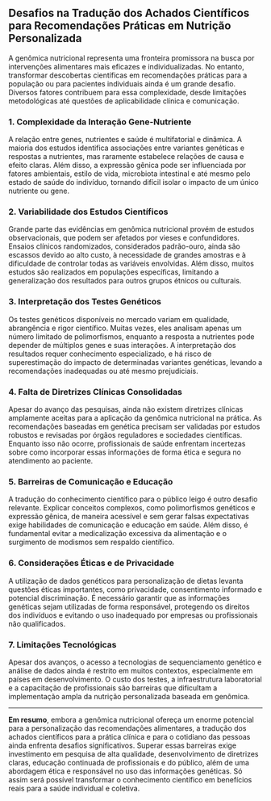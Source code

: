 
## Desafios na Tradução dos Achados Científicos para Recomendações Práticas em Nutrição Personalizada

A genômica nutricional representa uma fronteira promissora na busca por intervenções alimentares mais eficazes e individualizadas. No entanto, transformar descobertas científicas em recomendações práticas para a população ou para pacientes individuais ainda é um grande desafio. Diversos fatores contribuem para essa complexidade, desde limitações metodológicas até questões de aplicabilidade clínica e comunicação.

### 1. Complexidade da Interação Gene-Nutriente

A relação entre genes, nutrientes e saúde é multifatorial e dinâmica. A maioria dos estudos identifica associações entre variantes genéticas e respostas a nutrientes, mas raramente estabelece relações de causa e efeito claras. Além disso, a expressão gênica pode ser influenciada por fatores ambientais, estilo de vida, microbiota intestinal e até mesmo pelo estado de saúde do indivíduo, tornando difícil isolar o impacto de um único nutriente ou gene.

### 2. Variabilidade dos Estudos Científicos

Grande parte das evidências em genômica nutricional provém de estudos observacionais, que podem ser afetados por vieses e confundidores. Ensaios clínicos randomizados, considerados padrão-ouro, ainda são escassos devido ao alto custo, à necessidade de grandes amostras e à dificuldade de controlar todas as variáveis envolvidas. Além disso, muitos estudos são realizados em populações específicas, limitando a generalização dos resultados para outros grupos étnicos ou culturais.

### 3. Interpretação dos Testes Genéticos

Os testes genéticos disponíveis no mercado variam em qualidade, abrangência e rigor científico. Muitas vezes, eles analisam apenas um número limitado de polimorfismos, enquanto a resposta a nutrientes pode depender de múltiplos genes e suas interações. A interpretação dos resultados requer conhecimento especializado, e há risco de superestimação do impacto de determinadas variantes genéticas, levando a recomendações inadequadas ou até mesmo prejudiciais.

### 4. Falta de Diretrizes Clínicas Consolidadas

Apesar do avanço das pesquisas, ainda não existem diretrizes clínicas amplamente aceitas para a aplicação da genômica nutricional na prática. As recomendações baseadas em genética precisam ser validadas por estudos robustos e revisadas por órgãos reguladores e sociedades científicas. Enquanto isso não ocorre, profissionais de saúde enfrentam incertezas sobre como incorporar essas informações de forma ética e segura no atendimento ao paciente.

### 5. Barreiras de Comunicação e Educação

A tradução do conhecimento científico para o público leigo é outro desafio relevante. Explicar conceitos complexos, como polimorfismos genéticos e expressão gênica, de maneira acessível e sem gerar falsas expectativas exige habilidades de comunicação e educação em saúde. Além disso, é fundamental evitar a medicalização excessiva da alimentação e o surgimento de modismos sem respaldo científico.

### 6. Considerações Éticas e de Privacidade

A utilização de dados genéticos para personalização de dietas levanta questões éticas importantes, como privacidade, consentimento informado e potencial discriminação. É necessário garantir que as informações genéticas sejam utilizadas de forma responsável, protegendo os direitos dos indivíduos e evitando o uso inadequado por empresas ou profissionais não qualificados.

### 7. Limitações Tecnológicas

Apesar dos avanços, o acesso a tecnologias de sequenciamento genético e análise de dados ainda é restrito em muitos contextos, especialmente em países em desenvolvimento. O custo dos testes, a infraestrutura laboratorial e a capacitação de profissionais são barreiras que dificultam a implementação ampla da nutrição personalizada baseada em genômica.

---

**Em resumo**, embora a genômica nutricional ofereça um enorme potencial para a personalização das recomendações alimentares, a tradução dos achados científicos para a prática clínica e para o cotidiano das pessoas ainda enfrenta desafios significativos. Superar essas barreiras exige investimento em pesquisa de alta qualidade, desenvolvimento de diretrizes claras, educação continuada de profissionais e do público, além de uma abordagem ética e responsável no uso das informações genéticas. Só assim será possível transformar o conhecimento científico em benefícios reais para a saúde individual e coletiva.
```
